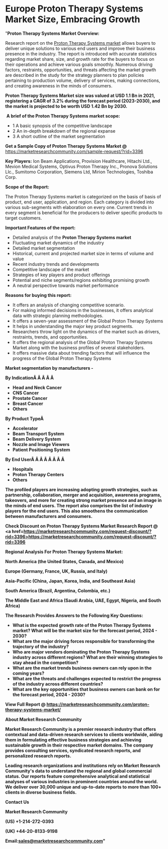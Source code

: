 # Europe Proton Therapy Systems Market Size, Embracing Growth
"<strong>Proton Therapy Systems Market Overview:</strong>

Research report on the <a href=https://marketresearchcommunity.com/proton-therapy-systems-market/>Proton Therapy Systems market</a> allows buyers to deliver unique solutions to various end users and improve their business presence in the industry. The report is introduced with accurate statistics regarding market share, size, and growth rate for the buyers to focus on their operations and achieve various goals smoothly. Numerous driving factors, restraints, opportunities, and threats affecting the market growth are described in the study for the strategy planners to plan policies pertaining to production volume, delivery of services, making connections, and creating awareness in the minds of consumers.

<strong>Proton Therapy Systems Market size was valued at USD 1.1 Bn in 2021, registering a CAGR of 3.2% during the forecast period (2023-2030), and the market is projected to be worth USD 1.42 Bn by 2030.</strong>

 <Strong>A brief of the Proton Therapy Systems market scope:</Strong>
<ul>
 <li>1  A basic synopsis of the competitive landscape</li>
 <li>2  An in-depth breakdown of the regional expanse</li>
 <li>3  A short outline of the market segmentation</li>
</ul>
<strong>Get a Sample Copy of Proton Therapy Systems Market @ </b></strong><a href=https://marketresearchcommunity.com/sample-request/?rid=3396><u>https://marketresearchcommunity.com/sample-request/?rid=3396</u></a>

<strong>Key Players:</strong> 
Ion Beam Applications, Provision Healthcare, Hitachi Ltd., Mevion Medical Systems, Optivus Proton Therapy Inc., Pronova Solutions Llc., Sumitomo Corporation, Siemens Ltd, Mirion Technologies, Toshiba Corp.

<strong>Scope of the Report:</strong>

The Proton Therapy Systems market is categorized on the basis of basis of product, end user, application, and region. Each category is divided into various sub-segments with elaboration on every one. Current trends in every segment is beneficial for the producers to deliver specific products to target customers.

<strong><b>Important Features of the report:</b></strong>
<ul>
  <li>Detailed analysis of the <strong><b>Proton Therapy Systems </b></strong><strong><b>market</b></strong></li>
  <li>Fluctuating market dynamics of the industry</li>
  <li>Detailed market segmentation</li>
  <li>Historical, current and projected market size in terms of volume and value</li>
  <li>Recent industry trends and developments</li>
  <li>Competitive landscape of the market</li>
  <li>Strategies of key players and product offerings</li>
  <li>Potential and niche segments/regions exhibiting promising growth</li>
  <li>A neutral perspective towards market performance</li>
</ul>
<strong><b>Reasons for buying this report:</b></strong>
<ul>
  <li>It offers an analysis of changing competitive scenario.</li>
  <li>For making informed decisions in the businesses, it offers analytical data with strategic planning methodologies.</li>
  <li>It offers a seven-year assessment of the Global Proton Therapy Systems</li>
  <li>It helps in understanding the major key product segments.</li>
  <li>Researchers throw light on the dynamics of the market such as drivers, restraints, trends, and opportunities.</li>
  <li>It offers the regional analysis of the Global Proton Therapy Systems Market along with the business profiles of several stakeholders.</li>
  <li>It offers massive data about trending factors that will influence the progress of the Global Proton Therapy Systems</li>
</ul>

<strong>Market segmentation by manufacturers -</strong>


<strong><strong>By IndicationÂ Â Â Â Â  </strong></h4>
<ul>
 	<li>Head and Neck Cancer</li>
 	<li>CNS Cancer</li>
 	<li>Prostate Cancer</li>
 	<li>Breast Cancer</li>
 	<li>Others</li>
</ul>
<strong><strong>By Product TypeÂ  </strong></h4>
<ul>
 	<li>Accelerator</li>
 	<li>Beam Transport System</li>
 	<li>Beam Delivery System</li>
 	<li>Nozzle and Image Viewers</li>
 	<li>Patient Positioning System</li>
</ul>
<strong><strong>By End UserÂ Â Â Â Â Â Â Â  </strong></h4>
<ul>
 	<li>Hospitals</li>
 	<li>Proton Therapy Centers</li>
 	<li>Others</li>
</ul>

The profiled players are increasing adopting growth strategies, such as partnership, collaboration, merger and acquisition, awareness programs, takeovers, and more for creating strong market presence and an image in the minds of end users. The report also comprises the list of industry players for the end users. This also smoothens the communication between manufacturers and consumers.

<strong><b>Check Discount on Proton Therapy Systems Market Research Report @ </b></strong><a href=https://marketresearchcommunity.com/request-discount/?rid=3396><u>https://marketresearchcommunity.com/request-discount/?rid=3396</u></a>

<strong>Regional Analysis For Proton Therapy Systems Market:</strong>

<strong>North America</strong> (the United States, Canada, and Mexico)

<strong>Europe</strong> (Germany, France, UK, Russia, and Italy)

<strong>Asia-Pacific</strong> (China, Japan, Korea, India, and Southeast Asia)

<strong>South America</strong> (Brazil, Argentina, Colombia, etc.)

<strong>The Middle East and Africa</strong> (Saudi Arabia, UAE, Egypt, Nigeria, and South Africa)

<strong>The Research Provides Answers to the Following Key Questions:</strong>
<ul>
 	<li>What is the expected growth rate of the Proton Therapy Systems market? What will be the market size for the forecast period, 2024 - 2030?</li>
 	<li>What are the major driving forces responsible for transforming the trajectory of the industry?</li>
 	<li>Who are major vendors dominating the Proton Therapy Systems industry across different regions? What are their winning strategies to stay ahead in the competition?</li>
 	<li>What are the market trends business owners can rely upon in the coming years?</li>
 	<li>What are the threats and challenges expected to restrict the progress of the industry across different countries?</li>
 	<li>What are the key opportunities that business owners can bank on for the forecast period, 2024 - 2030?</li>
</ul>

<strong>View Full Report @</strong> <a href=https://marketresearchcommunity.com/proton-therapy-systems-market/>https://marketresearchcommunity.com/proton-therapy-systems-market/</a>

<strong>About Market Research Community</strong>

Market Research Community is a premier research industry that offers contextual and data-driven research services to clients worldwide, aiding them in formulating effective business strategies and achieving sustainable growth in their respective market domains. The company provides consulting services, syndicated research reports, and personalized research reports.

Leading research organizations and institutions rely on Market Research Community's data to understand the regional and global commercial status. Our reports feature comprehensive analytical and statistical analyses of various industries in prominent countries around the world. We deliver over 30,000 unique and up-to-date reports to more than 100+ clients in diverse business fields.

<strong>Contact Us</strong>

<strong>Market Research Community</strong>

(US) +1-214-272-0393

(UK) +44-20-8133-9198

<strong>Email:</strong>sales@marketresearchcommunity.com"
